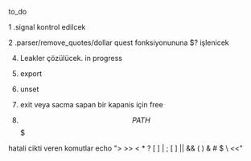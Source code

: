 to_do

1 .signal kontrol edilcek

2 .parser/remove_quotes/dollar quest fonksiyonununa $? işlenicek
   
4. Leakler çözülücek. in progress
   
5. export

6. unset

7. exit veya sacma sapan bir kapanis için free

8. $$PATH$$$

hatali cikti veren komutlar
echo "> >> < * ? [ ] | ; [ ] || && ( ) & # $ \ <<"
